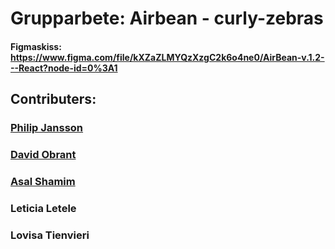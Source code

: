 # Grupparbete: Airbean - curly-zebras

#### Figmaskiss: https://www.figma.com/file/kXZaZLMYQzXzgC2k6o4ne0/AirBean-v.1.2---React?node-id=0%3A1

## Contributers:

### [Philip Jansson](https://github.com/Gitphil93)

### [David Obrant](https://github.com/davidobrant)

### [Asal Shamim](https://github.com/asalshamim)

### Leticia Letele

### Lovisa Tienvieri
